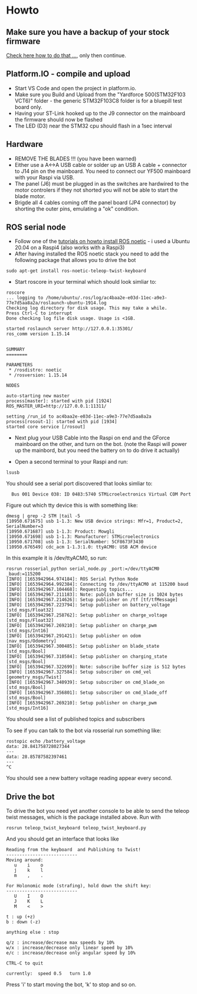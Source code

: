 # Howto

## Make sure you have a backup of your stock firmware

[Check here how to do that ...](../mainboard_firmware), only then continue.

## Platform.IO - compile and upload

- Start VS Code and open the project in platform.io.
- Make sure you Build and Upload from the "Yardforce 500(STM32F103 VCT6)" folder - the generic STM32F103C8 folder is for a bluepill test board only.
- Having your ST-Link hooked up to the J9 connector on the mainboard the firmware should now be flashed
- The LED (D3) near the STM32 cpu should flash in a 1sec interval

## Hardware

- REMOVE THE BLADES !!! (you have been warned)
- Either use a A<->A USB cable or solder up an USB A cable + connector to J14 pin on the mainboard. You need to connect our YF500 mainboard with your Raspi via USB.
- The panel (J6) must be plugged in as the switches are hardwired to the motor controlers if they not shorted you will not be able to start the blade motor.
- Brigde all 4 cables coming off the panel board (JP4 connector) by shorting the outer pins, emulating a "ok" condition.

## ROS serial node

- Follow one of the [tutorials on howto install ROS noetic](https://x-tech.online/2022/01/installing-ros-noetic-on-a-headless-raspberry-pi-4-with-ubuntu-20-04/) - i used a Ubuntu 20.04 on a Raspi4 (also works with a Raspi3)
- After having installed the ROS noetic stack you need to add the following package that allows you to drive the bot
```
sudo apt-get install ros-noetic-teleop-twist-keyboard
```
- Start roscore in your terminal which should look simliar to:
```
roscore
... logging to /home/ubuntu/.ros/log/ac4baa2e-e03d-11ec-a9e3-77e7d5aa8a2a/roslaunch-ubuntu-1914.log
Checking log directory for disk usage. This may take a while.
Press Ctrl-C to interrupt
Done checking log file disk usage. Usage is <1GB.

started roslaunch server http://127.0.0.1:35301/
ros_comm version 1.15.14


SUMMARY
========

PARAMETERS
 * /rosdistro: noetic
 * /rosversion: 1.15.14

NODES

auto-starting new master
process[master]: started with pid [1924]
ROS_MASTER_URI=http://127.0.0.1:11311/

setting /run_id to ac4baa2e-e03d-11ec-a9e3-77e7d5aa8a2a
process[rosout-1]: started with pid [1934]
started core service [/rosout]
````

- Next plug your USB Cable into the Raspi on end and the GForce mainboard on the other, and turn on the bot.
 (note the Raspi will power up the mainbord, but you need the battery on to do drive it actually)

- Open a second terminal to your Raspi and run:

```
lsusb
```
  You should see a serial port discovered that looks simliar to:
 
```
  Bus 001 Device 038: ID 0483:5740 STMicroelectronics Virtual COM Port
```
  Figure out which tty device this is with something like:
  
```
dmesg | grep -2 STM |tail -5
[10950.671675] usb 1-1.3: New USB device strings: Mfr=1, Product=2, SerialNumber=3
[10950.671687] usb 1-1.3: Product: Mowgli
[10950.671698] usb 1-1.3: Manufacturer: STMicroelectronics
[10950.671708] usb 1-1.3: SerialNumber: 5CF8673F3430
[10950.676549] cdc_acm 1-1.3:1.0: ttyACM0: USB ACM device
```
  In this example it is /dev/ttyACM0, so run:
  
``` 
rosrun rosserial_python serial_node.py _port:=/dev/ttyACM0 _baud:=115200
[INFO] [1653942964.974184]: ROS Serial Python Node
[INFO] [1653942964.992384]: Connecting to /dev/ttyACM0 at 115200 baud
[INFO] [1653942967.104468]: Requesting topics...
[INFO] [1653942967.211183]: Note: publish buffer size is 1024 bytes
[INFO] [1653942967.214626]: Setup publisher on /tf [tf/tfMessage]
[INFO] [1653942967.223794]: Setup publisher on battery_voltage [std_msgs/Float32]
[INFO] [1653942967.258762]: Setup publisher on charge_voltage [std_msgs/Float32]
[INFO] [1653942967.269210]: Setup publisher on charge_pwm [std_msgs/Int16]
[INFO] [1653942967.291421]: Setup publisher on odom [nav_msgs/Odometry]
[INFO] [1653942967.300485]: Setup publisher on blade_state [std_msgs/Bool]
[INFO] [1653942967.310584]: Setup publisher on charging_state [std_msgs/Bool]
[INFO] [1653942967.322699]: Note: subscribe buffer size is 512 bytes
[INFO] [1653942967.327584]: Setup subscriber on cmd_vel [geometry_msgs/Twist]
[INFO] [1653942967.340939]: Setup subscriber on cmd_blade_on [std_msgs/Bool]
[INFO] [1653942967.356801]: Setup subscriber on cmd_blade_off [std_msgs/Bool]
[INFO] [1653942967.269210]: Setup publisher on charge_pwm [std_msgs/Int16]
```
 You should see a list of published topics and subscribers
 
 To see if you can talk to the bot via rosserial run something like:
 
```
rostopic echo /battery_voltage
data: 28.841758728027344
---
data: 28.85787582397461
---
^C
````
You should see a new battery voltage reading appear every second.

## Drive the bot

To drive the bot you need yet another console to be able to send the teleop twist messages, which is the package installed above.
Run with

```
rosrun teleop_twist_keyboard teleop_twist_keyboard.py
```

And you should get an interface that looks like

```
Reading from the keyboard  and Publishing to Twist!
---------------------------
Moving around:
   u    i    o
   j    k    l
   m    ,    .

For Holonomic mode (strafing), hold down the shift key:
---------------------------
   U    I    O
   J    K    L
   M    <    >

t : up (+z)
b : down (-z)

anything else : stop

q/z : increase/decrease max speeds by 10%
w/x : increase/decrease only linear speed by 10%
e/c : increase/decrease only angular speed by 10%

CTRL-C to quit

currently:	speed 0.5	turn 1.0
```

Press 'i' to start moving the bot, 'k' to stop and so on.



